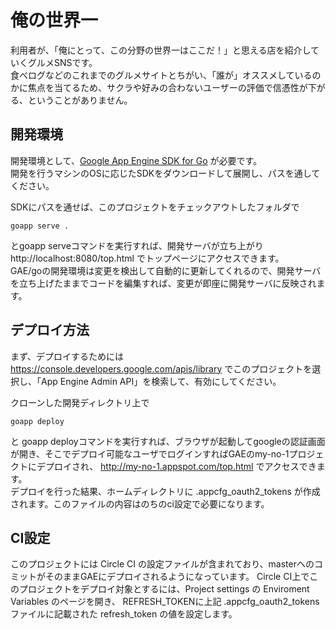 # 俺の世界一

利用者が、「俺にとって、この分野の世界一はここだ！」と思える店を紹介していくグルメSNSです。  
食べログなどのこれまでのグルメサイトとちがい、「誰が」オススメしているのかに焦点を当てるため、サクラや好みの合わないユーザーの評価で信憑性が下がる、ということがありません。

## 開発環境

開発環境として、[Google App Engine SDK for Go](https://cloud.google.com/appengine/downloads#Google_App_Engine_SDK_for_Go) が必要です。  
開発を行うマシンのOSに応じたSDKをダウンロードして展開し、パスを通してください。

SDKにパスを通せば、このプロジェクトをチェックアウトしたフォルダで

    goapp serve .

とgoapp serveコマンドを実行すれば、開発サーバが立ち上がり http://localhost:8080/top.html でトップページにアクセスできます。  
GAE/goの開発環境は変更を検出して自動的に更新してくれるので、開発サーバを立ち上げたままでコードを編集すれば、変更が即座に開発サーバに反映されます。

## デプロイ方法

まず、デプロイするためには https://console.developers.google.com/apis/library でこのプロジェクトを選択し、「App Engine Admin API」を検索して、有効にしてください。

クローンした開発ディレクトリ上で

    goapp deploy

と goapp deployコマンドを実行すれば、ブラウザが起動してgoogleの認証画面が開き、そこでデプロイ可能なユーザでログインすればGAEのmy-no-1プロジェクトにデプロイされ、 http://my-no-1.appspot.com/top.html でアクセスできます。  
デプロイを行った結果、ホームディレクトリに .appcfg_oauth2_tokens が作成されます。このファイルの内容はのちのci設定で必要になります。

## CI設定

このプロジェクトには Circle CI の設定ファイルが含まれており、masterへのコミットがそのままGAEにデプロイされるようになっています。
Circle CI上でこのプロジェクトをデプロイ対象とするには、Project settings の Enviroment Variables のページを開き、
REFRESH_TOKENに上記 .appcfg_oauth2_tokens ファイルに記載された refresh_token の値を設定します。
